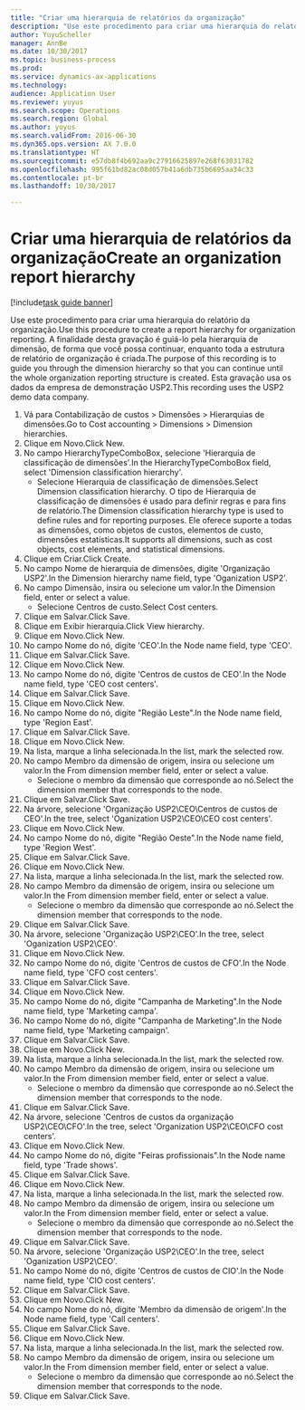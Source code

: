 ```yaml
--- 
title: "Criar uma hierarquia de relatórios da organização"
description: "Use este procedimento para criar uma hierarquia do relatório da organização."
author: YuyuScheller
manager: AnnBe
ms.date: 10/30/2017
ms.topic: business-process
ms.prod: 
ms.service: dynamics-ax-applications
ms.technology: 
audience: Application User
ms.reviewer: yuyus
ms.search.scope: Operations
ms.search.region: Global
ms.author: yuyus
ms.search.validFrom: 2016-06-30
ms.dyn365.ops.version: AX 7.0.0
ms.translationtype: HT
ms.sourcegitcommit: e57db8f4b692aa9c27916625897e268f63031782
ms.openlocfilehash: 995f61bd82ac08d057b41a6db735b6695aa34c33
ms.contentlocale: pt-br
ms.lasthandoff: 10/30/2017

---
```

# <a name="create-an-organization-report-hierarchy"></a><span data-ttu-id="57728-103">Criar uma hierarquia de relatórios da organização</span><span class="sxs-lookup"><span data-stu-id="57728-103">Create an organization report hierarchy</span></span>

[!include[task guide banner](../../includes/task-guide-banner.md)]

<span data-ttu-id="57728-104">Use este procedimento para criar uma hierarquia do relatório da organização.</span><span class="sxs-lookup"><span data-stu-id="57728-104">Use this procedure to create a report hierarchy for organization reporting.</span></span> <span data-ttu-id="57728-105">A finalidade desta gravação é guiá-lo pela hierarquia de dimensão, de forma que você possa continuar, enquanto toda a estrutura de relatório de organização é criada.</span><span class="sxs-lookup"><span data-stu-id="57728-105">The purpose of this recording is to guide you through the dimension hierarchy so that you can continue until the whole organization reporting structure is created.</span></span> <span data-ttu-id="57728-106">Esta gravação usa os dados da empresa de demonstração USP2.</span><span class="sxs-lookup"><span data-stu-id="57728-106">This recording uses the USP2 demo data company.</span></span>

1. <span data-ttu-id="57728-107">Vá para Contabilização de custos > Dimensões > Hierarquias de dimensões.</span><span class="sxs-lookup"><span data-stu-id="57728-107">Go to Cost accounting > Dimensions > Dimension hierarchies.</span></span>
2. <span data-ttu-id="57728-108">Clique em Novo.</span><span class="sxs-lookup"><span data-stu-id="57728-108">Click New.</span></span>
3. <span data-ttu-id="57728-109">No campo HierarchyTypeComboBox, selecione 'Hierarquia de classificação de dimensões'.</span><span class="sxs-lookup"><span data-stu-id="57728-109">In the HierarchyTypeComboBox field, select 'Dimension classification hierarchy'.</span></span>
    * <span data-ttu-id="57728-110">Selecione Hierarquia de classificação de dimensões.</span><span class="sxs-lookup"><span data-stu-id="57728-110">Select Dimension classification hierarchy.</span></span> <span data-ttu-id="57728-111">O tipo de Hierarquia de classificação de dimensões é usado para definir regras e para fins de relatório.</span><span class="sxs-lookup"><span data-stu-id="57728-111">The Dimension classification hierarchy type is used to define rules and for reporting purposes.</span></span> <span data-ttu-id="57728-112">Ele oferece suporte a todas as dimensões, como objetos de custos, elementos de custo, dimensões estatísticas.</span><span class="sxs-lookup"><span data-stu-id="57728-112">It supports all dimensions, such as cost objects, cost elements, and statistical dimensions.</span></span>  
4. <span data-ttu-id="57728-113">Clique em Criar.</span><span class="sxs-lookup"><span data-stu-id="57728-113">Click Create.</span></span>
5. <span data-ttu-id="57728-114">No campo Nome de hierarquia de dimensões, digite 'Organização USP2'.</span><span class="sxs-lookup"><span data-stu-id="57728-114">In the Dimension hierarchy name field, type 'Oganization USP2'.</span></span>
6. <span data-ttu-id="57728-115">No campo Dimensão, insira ou selecione um valor.</span><span class="sxs-lookup"><span data-stu-id="57728-115">In the Dimension field, enter or select a value.</span></span>
    * <span data-ttu-id="57728-116">Selecione Centros de custo.</span><span class="sxs-lookup"><span data-stu-id="57728-116">Select Cost centers.</span></span>  
7. <span data-ttu-id="57728-117">Clique em Salvar.</span><span class="sxs-lookup"><span data-stu-id="57728-117">Click Save.</span></span>
8. <span data-ttu-id="57728-118">Clique em Exibir hierarquia.</span><span class="sxs-lookup"><span data-stu-id="57728-118">Click View hierarchy.</span></span>
9. <span data-ttu-id="57728-119">Clique em Novo.</span><span class="sxs-lookup"><span data-stu-id="57728-119">Click New.</span></span>
10. <span data-ttu-id="57728-120">No campo Nome do nó, digite 'CEO'.</span><span class="sxs-lookup"><span data-stu-id="57728-120">In the Node name field, type 'CEO'.</span></span>
11. <span data-ttu-id="57728-121">Clique em Salvar.</span><span class="sxs-lookup"><span data-stu-id="57728-121">Click Save.</span></span>
12. <span data-ttu-id="57728-122">Clique em Novo.</span><span class="sxs-lookup"><span data-stu-id="57728-122">Click New.</span></span>
13. <span data-ttu-id="57728-123">No campo Nome do nó, digite 'Centros de custos de CEO'.</span><span class="sxs-lookup"><span data-stu-id="57728-123">In the Node name field, type 'CEO cost centers'.</span></span>
14. <span data-ttu-id="57728-124">Clique em Salvar.</span><span class="sxs-lookup"><span data-stu-id="57728-124">Click Save.</span></span>
15. <span data-ttu-id="57728-125">Clique em Novo.</span><span class="sxs-lookup"><span data-stu-id="57728-125">Click New.</span></span>
16. <span data-ttu-id="57728-126">No campo Nome do nó, digite "Região Leste".</span><span class="sxs-lookup"><span data-stu-id="57728-126">In the Node name field, type 'Region East'.</span></span>
17. <span data-ttu-id="57728-127">Clique em Salvar.</span><span class="sxs-lookup"><span data-stu-id="57728-127">Click Save.</span></span>
18. <span data-ttu-id="57728-128">Clique em Novo.</span><span class="sxs-lookup"><span data-stu-id="57728-128">Click New.</span></span>
19. <span data-ttu-id="57728-129">Na lista, marque a linha selecionada.</span><span class="sxs-lookup"><span data-stu-id="57728-129">In the list, mark the selected row.</span></span>
20. <span data-ttu-id="57728-130">No campo Membro da dimensão de origem, insira ou selecione um valor.</span><span class="sxs-lookup"><span data-stu-id="57728-130">In the From dimension member field, enter or select a value.</span></span>
    * <span data-ttu-id="57728-131">Selecione o membro da dimensão que corresponde ao nó.</span><span class="sxs-lookup"><span data-stu-id="57728-131">Select the dimension member that corresponds to the node.</span></span>  
21. <span data-ttu-id="57728-132">Clique em Salvar.</span><span class="sxs-lookup"><span data-stu-id="57728-132">Click Save.</span></span>
22. <span data-ttu-id="57728-133">Na árvore, selecione 'Organização USP2\CEO\Centros de custos de CEO'.</span><span class="sxs-lookup"><span data-stu-id="57728-133">In the tree, select 'Oganization USP2\CEO\CEO cost centers'.</span></span>
23. <span data-ttu-id="57728-134">Clique em Novo.</span><span class="sxs-lookup"><span data-stu-id="57728-134">Click New.</span></span>
24. <span data-ttu-id="57728-135">No campo Nome do nó, digite "Região Oeste".</span><span class="sxs-lookup"><span data-stu-id="57728-135">In the Node name field, type 'Region West'.</span></span>
25. <span data-ttu-id="57728-136">Clique em Salvar.</span><span class="sxs-lookup"><span data-stu-id="57728-136">Click Save.</span></span>
26. <span data-ttu-id="57728-137">Clique em Novo.</span><span class="sxs-lookup"><span data-stu-id="57728-137">Click New.</span></span>
27. <span data-ttu-id="57728-138">Na lista, marque a linha selecionada.</span><span class="sxs-lookup"><span data-stu-id="57728-138">In the list, mark the selected row.</span></span>
28. <span data-ttu-id="57728-139">No campo Membro da dimensão de origem, insira ou selecione um valor.</span><span class="sxs-lookup"><span data-stu-id="57728-139">In the From dimension member field, enter or select a value.</span></span>
    * <span data-ttu-id="57728-140">Selecione o membro da dimensão que corresponde ao nó.</span><span class="sxs-lookup"><span data-stu-id="57728-140">Select the dimension member that corresponds to the node.</span></span>  
29. <span data-ttu-id="57728-141">Clique em Salvar.</span><span class="sxs-lookup"><span data-stu-id="57728-141">Click Save.</span></span>
30. <span data-ttu-id="57728-142">Na árvore, selecione 'Organização USP2\CEO'.</span><span class="sxs-lookup"><span data-stu-id="57728-142">In the tree, select 'Oganization USP2\CEO'.</span></span>
31. <span data-ttu-id="57728-143">Clique em Novo.</span><span class="sxs-lookup"><span data-stu-id="57728-143">Click New.</span></span>
32. <span data-ttu-id="57728-144">No campo Nome do nó, digite 'Centros de custos de CFO'.</span><span class="sxs-lookup"><span data-stu-id="57728-144">In the Node name field, type 'CFO cost centers'.</span></span>
33. <span data-ttu-id="57728-145">Clique em Salvar.</span><span class="sxs-lookup"><span data-stu-id="57728-145">Click Save.</span></span>
34. <span data-ttu-id="57728-146">Clique em Novo.</span><span class="sxs-lookup"><span data-stu-id="57728-146">Click New.</span></span>
35. <span data-ttu-id="57728-147">No campo Nome do nó, digite "Campanha de Marketing".</span><span class="sxs-lookup"><span data-stu-id="57728-147">In the Node name field, type 'Marketing campa'.</span></span>
36. <span data-ttu-id="57728-148">No campo Nome do nó, digite "Campanha de Marketing".</span><span class="sxs-lookup"><span data-stu-id="57728-148">In the Node name field, type 'Marketing campaign'.</span></span>
37. <span data-ttu-id="57728-149">Clique em Salvar.</span><span class="sxs-lookup"><span data-stu-id="57728-149">Click Save.</span></span>
38. <span data-ttu-id="57728-150">Clique em Novo.</span><span class="sxs-lookup"><span data-stu-id="57728-150">Click New.</span></span>
39. <span data-ttu-id="57728-151">Na lista, marque a linha selecionada.</span><span class="sxs-lookup"><span data-stu-id="57728-151">In the list, mark the selected row.</span></span>
40. <span data-ttu-id="57728-152">No campo Membro da dimensão de origem, insira ou selecione um valor.</span><span class="sxs-lookup"><span data-stu-id="57728-152">In the From dimension member field, enter or select a value.</span></span>
    * <span data-ttu-id="57728-153">Selecione o membro da dimensão que corresponde ao nó.</span><span class="sxs-lookup"><span data-stu-id="57728-153">Select the dimension member that corresponds to the node.</span></span>  
41. <span data-ttu-id="57728-154">Clique em Salvar.</span><span class="sxs-lookup"><span data-stu-id="57728-154">Click Save.</span></span>
42. <span data-ttu-id="57728-155">Na árvore, selecione 'Centros de custos da organização USP2\CEO\CFO'.</span><span class="sxs-lookup"><span data-stu-id="57728-155">In the tree, select 'Organization USP2\CEO\CFO cost centers'.</span></span>
43. <span data-ttu-id="57728-156">Clique em Novo.</span><span class="sxs-lookup"><span data-stu-id="57728-156">Click New.</span></span>
44. <span data-ttu-id="57728-157">No campo Nome do nó, digite "Feiras profissionais".</span><span class="sxs-lookup"><span data-stu-id="57728-157">In the Node name field, type 'Trade shows'.</span></span>
45. <span data-ttu-id="57728-158">Clique em Salvar.</span><span class="sxs-lookup"><span data-stu-id="57728-158">Click Save.</span></span>
46. <span data-ttu-id="57728-159">Clique em Novo.</span><span class="sxs-lookup"><span data-stu-id="57728-159">Click New.</span></span>
47. <span data-ttu-id="57728-160">Na lista, marque a linha selecionada.</span><span class="sxs-lookup"><span data-stu-id="57728-160">In the list, mark the selected row.</span></span>
48. <span data-ttu-id="57728-161">No campo Membro da dimensão de origem, insira ou selecione um valor.</span><span class="sxs-lookup"><span data-stu-id="57728-161">In the From dimension member field, enter or select a value.</span></span>
    * <span data-ttu-id="57728-162">Selecione o membro da dimensão que corresponde ao nó.</span><span class="sxs-lookup"><span data-stu-id="57728-162">Select the dimension member that corresponds to the node.</span></span>  
49. <span data-ttu-id="57728-163">Clique em Salvar.</span><span class="sxs-lookup"><span data-stu-id="57728-163">Click Save.</span></span>
50. <span data-ttu-id="57728-164">Na árvore, selecione 'Organização USP2\CEO'.</span><span class="sxs-lookup"><span data-stu-id="57728-164">In the tree, select 'Oganization USP2\CEO'.</span></span>
51. <span data-ttu-id="57728-165">No campo Nome do nó, digite 'Centros de custos de CIO'.</span><span class="sxs-lookup"><span data-stu-id="57728-165">In the Node name field, type 'CIO cost centers'.</span></span>
52. <span data-ttu-id="57728-166">Clique em Salvar.</span><span class="sxs-lookup"><span data-stu-id="57728-166">Click Save.</span></span>
53. <span data-ttu-id="57728-167">Clique em Novo.</span><span class="sxs-lookup"><span data-stu-id="57728-167">Click New.</span></span>
54. <span data-ttu-id="57728-168">No campo Nome do nó, digite 'Membro da dimensão de origem'.</span><span class="sxs-lookup"><span data-stu-id="57728-168">In the Node name field, type 'Call centers'.</span></span>
55. <span data-ttu-id="57728-169">Clique em Salvar.</span><span class="sxs-lookup"><span data-stu-id="57728-169">Click Save.</span></span>
56. <span data-ttu-id="57728-170">Clique em Novo.</span><span class="sxs-lookup"><span data-stu-id="57728-170">Click New.</span></span>
57. <span data-ttu-id="57728-171">Na lista, marque a linha selecionada.</span><span class="sxs-lookup"><span data-stu-id="57728-171">In the list, mark the selected row.</span></span>
58. <span data-ttu-id="57728-172">No campo Membro da dimensão de origem, insira ou selecione um valor.</span><span class="sxs-lookup"><span data-stu-id="57728-172">In the From dimension member field, enter or select a value.</span></span>
    * <span data-ttu-id="57728-173">Selecione o membro da dimensão que corresponde ao nó.</span><span class="sxs-lookup"><span data-stu-id="57728-173">Select the dimension member that corresponds to the node.</span></span>  
59. <span data-ttu-id="57728-174">Clique em Salvar.</span><span class="sxs-lookup"><span data-stu-id="57728-174">Click Save.</span></span>


